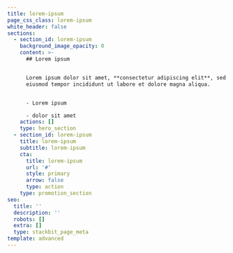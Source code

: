 ```yaml
---
title: lorem-ipsum
page_css_class: lorem-ipsum
white_header: false
sections:
  - section_id: lorem-ipsum
    background_image_opacity: 0
    content: >-
      ## Lorem ipsum


      Lorem ipsum dolor sit amet, **consectetur adipiscing elit**, sed do
      eiusmod tempor incididunt ut labore et dolore magna aliqua.


      - Lorem ipsum

      - dolor sit amet
    actions: []
    type: hero_section
  - section_id: lorem-ipsum
    title: lorem-ipsum
    subtitle: lorem-ipsum
    cta:
      title: lorem-ipsum
      url: '#'
      style: primary
      arrow: false
      type: action
    type: promotion_section
seo:
  title: ''
  description: ''
  robots: []
  extra: []
  type: stackbit_page_meta
template: advanced
---
```

